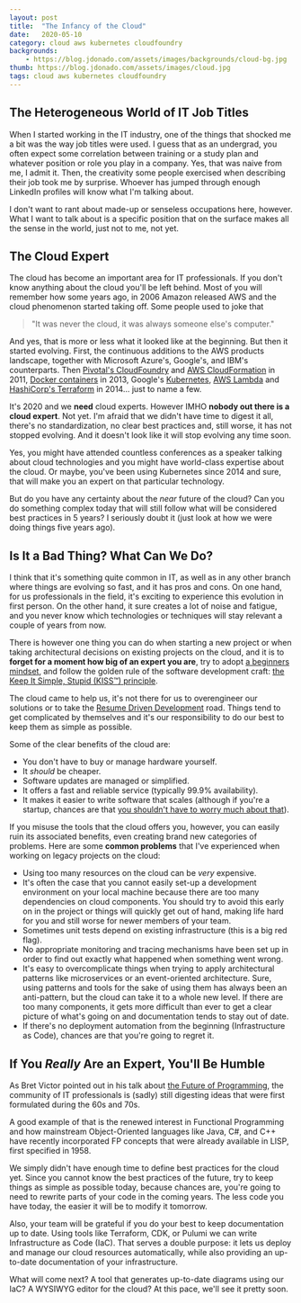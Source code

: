 ```yaml
---
layout: post
title:  "The Infancy of the Cloud"
date:   2020-05-10
category: cloud aws kubernetes cloudfoundry
backgrounds:
    - https://blog.jdonado.com/assets/images/backgrounds/cloud-bg.jpg
thumb: https://blog.jdonado.com/assets/images/cloud.jpg
tags: cloud aws kubernetes cloudfoundry
---
```


## The Heterogeneous World of IT Job Titles

When I started working in the IT industry, one of the things that shocked me a bit was the way job titles were used. I guess that as an undergrad, you often expect some correlation between training or a study plan and whatever position or role you play in a company. Yes, that was naive from me, I admit it. Then, the creativity some people exercised when describing their job took me by surprise. Whoever has jumped through enough LinkedIn profiles will know what I'm talking about.

I don't want to rant about made-up or senseless occupations here, however. What I want to talk about is a specific position that on the surface makes all the sense in the world, just not to me, not yet.

## The Cloud Expert

The cloud has become an important area for IT professionals. If you don't know anything about the cloud you'll be left behind. Most of you will remember how some years ago, in 2006 Amazon released AWS and the cloud phenomenon started taking off. Some people used to joke that 

> "It was never the cloud, it was always someone else's computer."

And yes, that is more or less what it looked like at the beginning. But then it started evolving. First, the continuous additions to the AWS products landscape, together with Microsoft Azure's, Google's, and IBM's counterparts. Then [Pivotal's CloudFoundry](https://en.wikipedia.org/wiki/Cloud_Foundry) and [AWS CloudFormation](https://aws.amazon.com/blogs/aws/category/management-tools/aws-cloudformation/) in 2011, [Docker containers](https://en.wikipedia.org/wiki/Docker_(software)) in 2013, Google's [Kubernetes](https://en.wikipedia.org/wiki/Kubernetes), [AWS Lambda](https://en.wikipedia.org/wiki/AWS_Lambda) and [HashiCorp's Terraform](https://en.wikipedia.org/wiki/Terraform_(software)) in 2014... just to name a few.

It's 2020 and we **need** cloud experts. However IMHO **nobody out there is a cloud expert**. Not yet. I'm afraid that we didn't have time to digest it all, there's no standardization, no clear best practices and, still worse, it has not stopped evolving. And it doesn't look like it will stop evolving any time soon.

Yes, you might have attended countless conferences as a speaker talking about cloud technologies and you might have world-class expertise about the cloud. Or maybe, you've been using Kubernetes since 2014 and sure, that will make you an expert on that particular technology.

But do you have any certainty about the *near* future of the cloud? Can you do something complex today that will still follow what will be considered best practices in 5 years? I seriously doubt it (just look at how we were doing things five years ago).

## Is It a Bad Thing? What Can We Do?

I think that it's something quite common in IT, as well as in any other branch where things are evolving so fast, and it has pros and cons. On one hand, for us professionals in the field, it's exciting to experience this evolution in first person. On the other hand, it sure creates a lot of noise and fatigue, and you never know which technologies or techniques will stay relevant a couple of years from now.

There is however one thing you can do when starting a new project or when taking architectural decisions on existing projects on the cloud, and it is to **forget for a moment how big of an expert you are**, try to adopt [a beginners mindset](https://www.creativehuddle.co.uk/how-to-adopt-a-beginners-mindset), and follow the golden rule of the software development craft: [the Keep It Simple, Stupid (KISS™) principle](https://en.wikipedia.org/wiki/KISS_principle).

The cloud came to help us, it's not there for us to overengineer our solutions or to take the [Resume Driven Development](http://radar.oreilly.com/2014/10/resume-driven-development.html) road. Things tend to get complicated by themselves and it's our responsibility to do our best to keep them as simple as possible.

Some of the clear benefits of the cloud are:

- You don't have to buy or manage hardware yourself.
- It *should* be cheaper.
- Software updates are managed or simplified.
- It offers a fast and reliable service (typically 99.9% availability).
- It makes it easier to write software that scales (although if you're a startup, chances are that [you shouldn't have to worry much about that](http://paulgraham.com/ds.html)).

If you misuse the tools that the cloud offers you, however, you can easily ruin its associated benefits, even creating brand new categories of problems. Here are some **common problems** that I've experienced when working on legacy projects on the cloud:

- Using too many resources on the cloud can be *very* expensive.
- It's often the case that you cannot easily set-up a development environment on your local machine because there are too many dependencies on cloud components. You should try to avoid this early on in the project or things will quickly get out of hand, making life hard for you and still worse for newer members of your team.
- Sometimes unit tests depend on existing infrastructure (this is a big red flag).
- No appropriate monitoring and tracing mechanisms have been set up in order to find out exactly what happened when something went wrong.
- It's easy to overcomplicate things when trying to apply architectural patterns like microservices or an event-oriented architecture. Sure, using patterns and tools for the sake of using them has always been an anti-pattern, but the cloud can take it to a whole new level. If there are too many components, it gets more difficult than ever to get a clear picture of what's going on and documentation tends to stay out of date.
- If there's no deployment automation from the beginning (Infrastructure as Code), chances are that you're going to regret it.

## If You *Really* Are an Expert, You'll Be Humble

As Bret Victor pointed out in his talk about [the Future of Programming](https://www.youtube.com/watch?v=8pTEmbeENF4), the community of IT professionals is (sadly) still digesting ideas that were first formulated during the 60s and 70s.

A good example of that is the renewed interest in Functional Programming and how mainstream Object-Oriented languages like Java, C#, and C++ have recently incorporated FP concepts that were already available in LISP, first specified in 1958.

We simply didn't have enough time to define best practices for the cloud yet. Since you cannot know the best practices of the future, try to keep things as simple as possible today, because chances are, you're going to need to rewrite parts of your code in the coming years. The less code you have today, the easier it will be to modify it tomorrow.

Also, your team will be grateful if you do your best to keep documentation up to date. Using tools like Terraform, CDK, or Pulumi we can write Infrastructure as Code (IaC). That serves a double purpose: it lets us deploy and manage our cloud resources automatically, while also providing an up-to-date documentation of your infrastructure. 

What will come next? A tool that generates up-to-date diagrams using our IaC? A WYSIWYG editor for the cloud? At this pace, we'll see it pretty soon.
